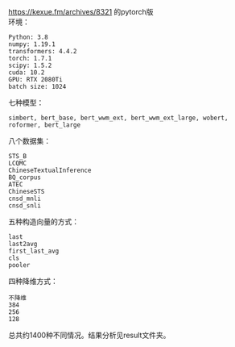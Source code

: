 https://kexue.fm/archives/8321 的pytorch版<br>
环境：
```
Python: 3.8
numpy: 1.19.1
transformers: 4.4.2
torch: 1.7.1
scipy: 1.5.2
cuda: 10.2
GPU: RTX 2080Ti
batch size: 1024
```

七种模型：

```
simbert, bert_base, bert_wwm_ext, bert_wwm_ext_large, wobert, roformer, bert_large
```

八个数据集：

```
STS_B
LCQMC
ChineseTextualInference
BQ_corpus
ATEC
ChineseSTS
cnsd_mnli
cnsd_snli
```

五种构造向量的方式：

```
last
last2avg
first_last_avg
cls
pooler
```

四种降维方式：

```
不降维
384
256
128
```

总共约1400种不同情况。结果分析见result文件夹。
